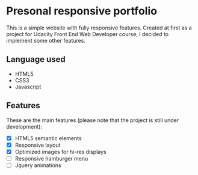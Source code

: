 # Presonal responsive portfolio

This is a simple website with fully responsive features. Created at first as a project for Udacity Front End Web Developer course, I decided to implement some other features.

## Language used
* HTML5
* CSS3
* Javascript

## Features

These are the main features (please note that the project is still under development):

- [x] HTML5 semantic elements
- [x] Responsive layout
- [X] Optimized images for hi-res displays
- [ ] Responsive hamburger menu
- [ ] Jquery animations
